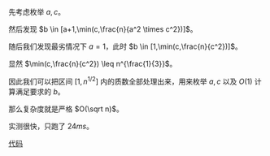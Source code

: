 先考虑枚举 $a,c$。

然后发现 $b \in [a+1,\min(c,\frac{n}{a^2 \times c^2})]$。

随后我们发现最劣情况下 $a=1$，此时 $b \in [1,\min(c,\frac{n}{c^2})]$。

显然 $\min(c,\frac{n}{c^2}) \leq n^{\frac{1}{3}}$。

因此我们可以把区间 $[1,n^{1/2}]$ 内的质数全部处理出来，用来枚举 $a,c$ 以及 $O(1)$ 计算满足要求的 $b$。

那么复杂度就是严格 $O(\sqrt n)$。

实测很快，只跑了 $24ms$。

[代码](https://atcoder.jp/contests/abc300/submissions/41083577)